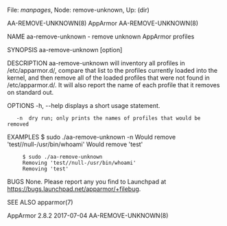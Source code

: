 File: *manpages*,  Node: remove-unknown,  Up: (dir)

AA-REMOVE-UNKNOWN(8)               AppArmor               AA-REMOVE-UNKNOWN(8)



NAME
       aa-remove-unknown - remove unknown AppArmor profiles

SYNOPSIS
       aa-remove-unknown [option]

DESCRIPTION
       aa-remove-unknown will inventory all profiles in /etc/apparmor.d/,
       compare that list to the profiles currently loaded into the kernel, and
       then remove all of the loaded profiles that were not found in
       /etc/apparmor.d/. It will also report the name of each profile that it
       removes on standard out.

OPTIONS
       -h, --help
           displays a short usage statement.

       -n  dry run; only prints the names of profiles that would be removed

EXAMPLES
         $ sudo ./aa-remove-unknown -n
         Would remove 'test//null-/usr/bin/whoami'
         Would remove 'test'

         $ sudo ./aa-remove-unknown
         Removing 'test//null-/usr/bin/whoami'
         Removing 'test'

BUGS
       None. Please report any you find to Launchpad at
       <https://bugs.launchpad.net/apparmor/+filebug>.

SEE ALSO
       apparmor(7)



AppArmor 2.8.2                    2017-07-04              AA-REMOVE-UNKNOWN(8)
